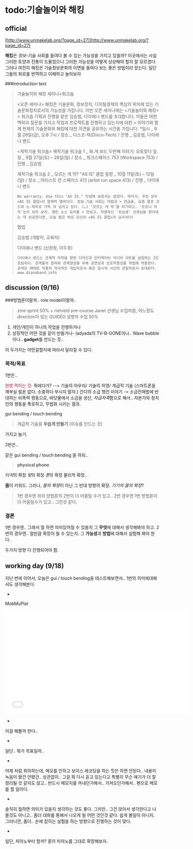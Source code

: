# todo:기술놀이와 해킹

## official
[http://www.unmakelab.org/?page_id=27](http://www.unmakelab.org/?page_id=27)

**해킹**은 *정보*-기술 사회를 들여다 볼 수 있는 가능성을 가지고 있을까? 이곳에서는 사실 그러한 토양과 전통이 드물었으니 그러한 가능성을 어떻게 상상해야 할지 잘 모르겠다. 그러나 여전히 해킹은 기술정보문화의 이면을 들여다 보는 좋은 방법이라 믿는다. 일단 그들의 회로를 번역하고 이해하고 놀아보자

###introduction text
> 기술놀이와 해킹 세미나×워크숍
> 
> <오픈 세미나>
> 해킹은 기술문화, 정보정치, 디지털경제의 핵심의 위치에 있는 기술문화정치로서의 가능성을 가집니다. 이번 오픈 세미나에는 <기술놀이와 해킹> > 워크숍 기획과 진행을 맡은 김승범, 다이애나 밴드를 초대합니다. 이들은 어떤 맥락과 질문을 가지고 작업과 프로젝트를 진행하고 있는지에 대한 > 이야기와 함께 현재의 기술문화와 해킹에 대한 의견을 공유하는 시간을 가집니다.
> *일시 _ 9월 26일(금), 오후 7시 / 장소 _ 디스코-텍(Disco-Tech) / 진행 _ 김승범, 다이애나 밴드
> 
> <제작기술 워크숍>
> 제작기술 워크숍 1 _ 화.개.보드 두번째 이야기: 오토맞다
> 일정 _ 9월 27일(토) – 28일(일) / 장소 _ 워크스페이스 753 (Workspace 753) / 진행 _ 김승범
> 
> 제작기술 워크숍 2 _ 모르는 게 약?  "AS IS" 클럽
> 일정 _ 10월 11일(토) – 12일(일) / 장소 _ 아티스트 런 스페이스 413 (artist run space 413) / 진행 _ 다이애나 밴드
> 
> `No warranty. Use this "AS IS." 인생에 보증서는 없었다. 따라서, 우린 모두 <AS IS 클럽>의 잠재적 멤버이다. 정보-기술 사회는 마법과 > 연금술, 요즘 말로 코드와 노-하우로 가득 차 넘치고 있다. (…) '모르는 게 약'을 파기하고. '모르니 까막'눈이 되어 보자. 열린 소스 요리를 > 맛보고, 저명하신 '유남생' 선생님을 찾아내는 데 성공한다면, 오늘 밤은 바로 당신이 <AS IS 클럽>의 요리사다!`
> 
> 협업
> 
> 김승범 (개발자, 교육자)
>  
> 다이애나 밴드 (신원정, 이두호)
> 
> `다이애나 밴드는 관계적 미학을 향한 디자인과 인터액티브 미디어 아트를 실험하는 2인조팀이다. 관객들의 참여와 관계형성을 위해 공연성과 상호작용성을 작업에 적용한다. 관객은 때때로 작품의 적극적인 개입자로서 혹은 일시적 사건의 관찰자로서 초대된다. www.dianaband.info`

## discussion (9/16)

###방법론이랄까.. role model이랄까..
> zine sprint 50% + rietveld pre-course Janet 선생님 수업처럼, 어느정도 direction이 있는 GUIDED 성향의 수업 50%

1. 개인/개인이 하나의 작업을 진행하거나
2. 상징적인 어떤 것을 같이 만들거나- ladyada의 TV-B-GONE이나.. Wave bubble이나.. **gadget**를 만드는 것..

이 두가지는 어떤걸할지에 따라서 달라질 수 있다.

### 목적/목표

1번은..

<span style="color:crimson">한방 먹이는 것.</span> 뭐에다가? --> 기술의 아우라/ 기술의 허영/ 계급적 기술 (스마트폰을 깨부실 필욘 없다. 소중하다 부시지 말자.)
간디의 소금 행진 이야기 -> 소금전매법에 반대하는 비폭력 행동으로, 바닷물에서 소금을 생산, *자급자족*함으로 해서.. 자본가와 정치인의 행동을 폭로하고, 무법화 시키는 결과.

gui bending / touch bending

> 계급적 기술을 **우습게 만들기** (이슈를 만드는 것)

가지고 놀기.

2번은..

같은 gui bending / touch bending 을 하되..

> **physical phone**

*터치*의 확장
*빛*의 확장
*폰*의 확장
물리적 확장..

**몸**이 키워드.
그러나, *몸의 확장*이 아닌 그 반대 방향의 확장. *기기의 몸의 확장*?

> 1번 경우엔 위의 방법론의 2번이 더 어울릴 수가 있고..
> 2번 경우엔 1번 방법론이 더 어울릴수가 있고.. 그런것 같다.

### 결론

1번 경우엔.. 그래서 뭘 하면 의미있어질 수 있을지 그 **무엇**에 대해서 생각해봐야 하고.
2번의 경우엔.. 얼만큼 확장이 될 수 있는지. 그 **가능성**과 **방법**에 대해서 실험해 봐야 한다.

두가지 방향 다 진행되어야 함.

## working day (9/18)

지난 번에 이어서, 오늘은 gui / touch bending을 테스트해보면서.. 1번의 의미에대해서도 생각해본다.

-

MobMuPlat

<iframe src="//player.vimeo.com/video/85295522?title=0&amp;byline=0&amp;portrait=0" width="600" height="338" frameborder="0" webkitallowfullscreen mozallowfullscreen allowfullscreen></iframe>

-

이걸 해볼까 한다..

-

일단.. 뭐가 목표일까..

-

어제 처럼 회의하는데, 메모를 안하고 보이스 레코딩을 하는 짓은 하면 안된다.. 내용이 녹음이 됐건 안됐건.. 상관없이..
그걸 뭐 다시 듣고 있는다고 특별히 무슨 얘기가 더 잘 정리될 것 같지도 않고..
반드시 메모지를 꺼내던가해서.. 가져오던가해서.. 펜으로 메모를 할 일이다.

-

솔직히 뭘하면 의미가 있을지 생각하는 것도 좋다. 그치만.. 그건 앉아서 생각한다고 나올것도 아니고..
좀더 대화를 통해서 나오게 될 어떤 것인것 같다.
쉽게 볼일이 아니지.
그러니깐, 좀더.. 손에 잡히는 실험을 하는 방향으로 진행하는 것이 맞다.

-

일단, 피아노부터 할까? 종이 피아노를 그대로 확장해보자.
